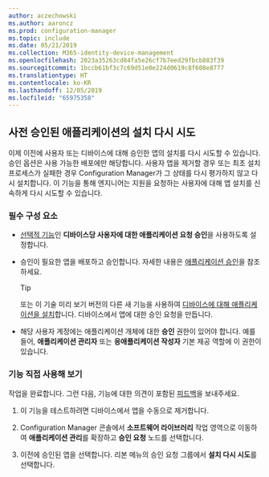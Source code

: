 ```yaml
---
author: aczechowski
ms.author: aaroncz
ms.prod: configuration-manager
ms.topic: include
ms.date: 05/21/2019
ms.collection: M365-identity-device-management
ms.openlocfilehash: 2023a35263cd84fa5e26cf7b7eed29fbcb883f39
ms.sourcegitcommit: 1bccb61bf3c7c69d51e0e224d0619c8f608e8777
ms.translationtype: HT
ms.contentlocale: ko-KR
ms.lasthandoff: 12/05/2019
ms.locfileid: "65975358"
---
```

## <a name="bkmk_retry"></a>사전 승인된 애플리케이션의 설치 다시 시도

<!--4336307-->

이제 이전에 사용자 또는 디바이스에 대해 승인한 앱의 설치를 다시 시도할 수 있습니다. 승인 옵션은 사용 가능한 배포에만 해당합니다. 사용자 앱을 제거할 경우 또는 최초 설치 프로세스가 실패한 경우 Configuration Manager가 그 상태를 다시 평가하지 않고 다시 설치합니다. 이 기능을 통해 엔지니어는 지원을 요청하는 사용자에 대해 앱 설치를 신속하게 다시 시도할 수 있습니다.

### <a name="prerequisites"></a>필수 구성 요소

- [선택적 기능](/sccm/core/servers/manage/install-in-console-updates#bkmk_options)인 **디바이스당 사용자에 대한 애플리케이션 요청 승인**을 사용하도록 설정합니다.  

- 승인이 필요한 앱을 배포하고 승인합니다. 자세한 내용은 [애플리케이션 승인](/sccm/apps/deploy-use/app-approval#bkmk_email-approve)을 참조하세요.  

    > [!Tip]  
    > 또는 이 기술 미리 보기 버전의 다른 새 기능을 사용하여 [디바이스에 대해 애플리케이션을 설치](#bkmk_device-app)합니다. 디바이스에서 앱에 대한 승인 요청을 만듭니다.  

- 해당 사용자 계정에는 애플리케이션 개체에 대한 **승인** 권한이 있어야 합니다. 예를 들어, **애플리케이션 관리자** 또는 **응애플리케이션 작성자** 기본 제공 역할에 이 권한이 있습니다.

### <a name="try-it-out"></a>기능 직접 사용해 보기

작업을 완료합니다. 그런 다음, 기능에 대한 의견이 포함된 [피드백](/sccm/core/understand/find-help#product-feedback)을 보내주세요.

1. 이 기능을 테스트하려면 디바이스에서 앱을 수동으로 제거합니다.

1. Configuration Manager 콘솔에서 **소프트웨어 라이브러리** 작업 영역으로 이동하여 **애플리케이션 관리**를 확장하고 **승인 요청** 노드를 선택합니다.

1. 이전에 승인된 앱을 선택합니다. 리본 메뉴의 승인 요청 그룹에서 **설치 다시 시도**를 선택합니다.
